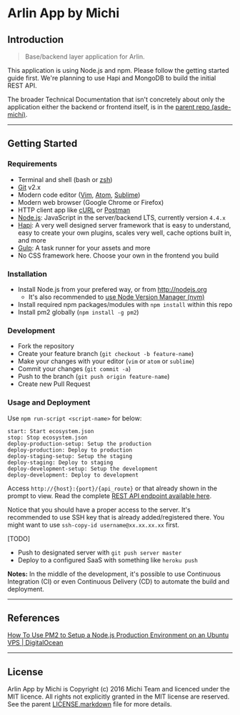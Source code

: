 Arlin App by Michi
==================

Introduction
------------

> Base/backend layer application for Arlin.

This application is using Node.js and npm. Please follow the getting started guide first. We're planning to use Hapi and MongoDB to build the initial REST API.

The broader Technical Documentation that isn't concretely about only the application either the backend or frontend itself, is in the [parent repo (asde-michi)](https://github.com/gunadarma-academy/asde-michi#technical-documentation).

*  *  *  *  *  *  *  *  *  *  *  *  *  *  *  *  *  *  *  *

Getting Started
---------------

### Requirements

+ Terminal and shell (bash or [zsh](http://www.zsh.org))
+ [Git](http://git-scm.com) v2.x
+ Modern code editor ([Vim](http://vim.org), [Atom](https://atom.io), [Sublime](https://sublimetext.com))
+ Modern web browser (Google Chrome or Firefox)
+ HTTP client app like [cURL](https://curl.haxx.se) or [Postman](https://getpostman.com)
+ [Node.js](http://nodejs.org): JavaScript in the server/backend LTS, currently version `4.4.x`
+ [Hapi](http://hapijs.com): A very well designed server framework that is easy to understand, easy to create your own plugins, scales very well, cache options built in, and more
+ [Gulp](http://gulpjs.com): A task runner for your assets and more
+ No CSS framework here. Choose your own in the frontend you build

### Installation

+ Install Node.js from your prefered way, or from <http://nodejs.org>
  + It's also recommended to [use Node Version Manager (nvm)](https://github.com/creationix/nvm)
+ Install required npm packages/modules with `npm install` within this repo
+ Install pm2 globally (`npm install -g pm2`)

### Development

+ Fork the repository
+ Create your feature branch (`git checkout -b feature-name`)
+ Make your changes with your editor (`vim` or `atom` or `sublime`)
+ Commit your changes (`git commit -a`)
+ Push to the branch (`git push origin feature-name`)
+ Create new Pull Request

### Usage and Deployment

Use `npm run-script <script-name>` for below:

```
start: Start ecosystem.json
stop: Stop ecosystem.json
deploy-production-setup: Setup the production
deploy-production: Deploy to production
deploy-staging-setup: Setup the staging
deploy-staging: Deploy to staging
deploy-development-setup: Setup the development
deploy-development: Deploy to development
```

Access `http://{host}:{port}/{api_route}` or that already shown in the prompt to view. Read the complete [REST API endpoint available here](API.markdown).

Notice that you should have a proper access to the server. It's recommended to use SSH key that is already added/registered there. You might want to use `ssh-copy-id username@xx.xx.xx.xx` first.

[TODO]

+ Push to designated server with `git push server master`
+ Deploy to a configured SaaS with something like `heroku push`

**Notes:** In the middle of the development, it's possible to use Continuous Integration (CI) or even Continuous Delivery (CD) to automate the build and deployment.

*  *  *  *  *  *  *  *  *  *  *  *  *  *  *  *  *  *  *  *

References
----------

[How To Use PM2 to Setup a Node.js Production Environment on an Ubuntu VPS | DigitalOcean](https://www.digitalocean.com/community/tutorials/how-to-use-pm2-to-setup-a-node-js-production-environment-on-an-ubuntu-vps)

*  *  *  *  *  *  *  *  *  *  *  *  *  *  *  *  *  *  *  *

License
-------

Arlin App by Michi is Copyright (c) 2016 Michi Team and licenced under the MIT licence. All rights not explicitly granted in the MIT license are reserved. See the parent [LICENSE.markdown](https://github.com/gunadarma-academy/asde-michi/blob/master/LICENSE.markdown) file for more details.
